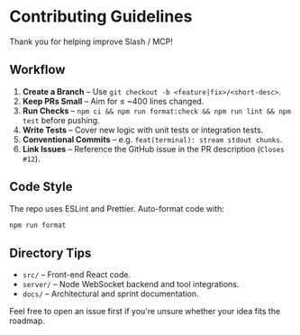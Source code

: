 # Contributing Guidelines

Thank you for helping improve Slash / MCP!

## Workflow

1. **Create a Branch** – Use `git checkout -b <feature|fix>/<short-desc>`.
2. **Keep PRs Small** – Aim for ≤ ~400 lines changed.
3. **Run Checks** – `npm ci && npm run format:check && npm run lint && npm test` before pushing.
4. **Write Tests** – Cover new logic with unit tests or integration tests.
5. **Conventional Commits** – e.g. `feat(terminal): stream stdout chunks`.
6. **Link Issues** – Reference the GitHub issue in the PR description (`Closes #12`).

## Code Style

The repo uses ESLint and Prettier. Auto-format code with:

```bash
npm run format
```

## Directory Tips

* `src/` – Front-end React code.
* `server/` – Node WebSocket backend and tool integrations.
* `docs/` – Architectural and sprint documentation.

Feel free to open an issue first if you're unsure whether your idea fits the roadmap. 